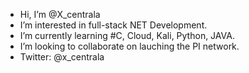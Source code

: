 - Hi, I’m @X_centrala
- I’m interested in full-stack NET Development.
- I’m currently learning #C, Cloud, Kali, Python, JAVA.
- I’m looking to collaborate on lauching the PI network.
- Twitter: @x_centrala

<!---
Xkentrikos/Xkentrikos is a ✨ special ✨ repository because its `README.md` (this file) appears on your GitHub profile.
You can click the Preview link to take a look at your changes.
--->
